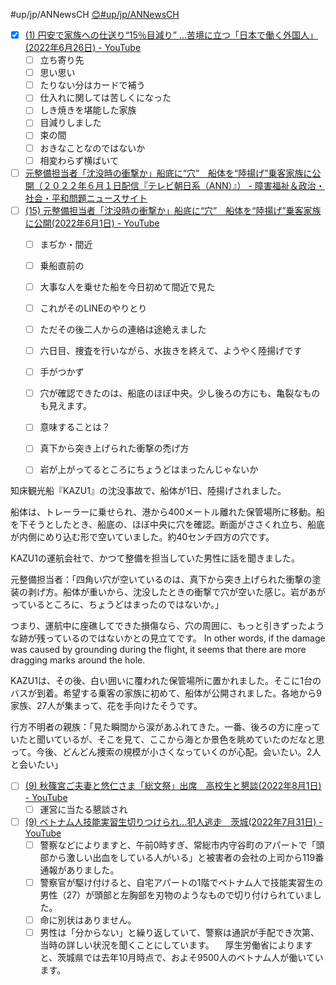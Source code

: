 #up/jp/ANNewsCH
[😊#up/jp/ANNewsCH](https://47.111.95.20:6001/user/1/md?prefill=%23up%2Fjp%2FANNewsCH)

- [x] [(1) 円安で家族への仕送り“15％目減り” …苦境に立つ「日本で働く外国人」(2022年6月26日) - YouTube](https://www.youtube.com/watch?v=T53RfN06gQ8)
	- [ ] 立ち寄り先
	- [ ] 思い思い
	- [ ] たりない分はカードで補う
	- [ ] 仕入れに関しては苦しくになった
	- [ ] しき焼きを堪能した家族
	- [ ] 目減りしました
	- [ ] 束の間
	- [ ] おきなことなのではないか
	- [ ] 相変わらず横ばいて

- [ ] [元整備担当者「沈没時の衝撃か」船底に“穴”　船体を“陸揚げ”乗客家族に公開（２０２２年６月１日配信『テレビ朝日系（ANN）』） - 障害福祉＆政治・社会・平和問題ニュースサイト](https://gogotamu2019.blog.fc2.com/blog-entry-35197.html)
- [ ] [(15) 元整備担当者「沈没時の衝撃か」船底に“穴”　船体を“陸揚げ”乗客家族に公開(2022年6月1日) - YouTube](https://www.youtube.com/watch?v=2l5U0ibWO44) 
	- [ ] まぢか・間近
	- [ ] 乗船直前の
	- [ ] 大事な人を乗せた船を今日初めて間近で見た　
	- [ ] これがそのLINEのやりとり
	- [ ] ただその後二人からの連絡は途絶えました
	- [ ] 六日目、捜査を行いながら、水抜きを終えて、ようやく陸揚げです
	- [ ] 手がつかず
	- [ ] 穴が確認できたのは、船底のほぼ中央。少し後ろの方にも、亀裂なものも見えます。
	- [ ] 意味することは？
	- [ ] 真下から突き上げられた衝撃の禿げ方
	- [ ] 岩が上がってるところにちょうどはまったんじゃないか


知床観光船『KAZU1』の沈没事故で、船体が1日、陸揚げされました。

船体は、トレーラーに乗せられ、港から400メートル離れた保管場所に移動。船を下そうとしたとき、船底の、ほぼ中央に穴を確認。断面がささくれ立ち、船底が内側にめり込む形で空いていました。約40センチ四方の穴です。

KAZU1の運航会社で、かつて整備を担当していた男性に話を聞きました。

元整備担当者：「四角い穴が空いているのは、真下から突き上げられた衝撃の塗装の剥げ方。船体が重いから、沈没したときの衝撃で穴が空いた感じ。岩があがっているところに、ちょうどはまったのではないか。」

つまり、運航中に座礁してできた損傷なら、穴の周囲に、もっと引きずったような跡が残っているのではないかとの見立てです。
In other words, if the damage was caused by grounding during the flight, it seems that there are more dragging marks around the hole.

KAZU1は、その後、白い囲いに覆われた保管場所に置かれました。そこに1台のバスが到着。希望する乗客の家族に初めて、船体が公開されました。各地から9家族、27人が集まって、花を手向けたそうです。

行方不明者の親族：「見た瞬間から涙があふれてきた。一番、後ろの方に座っていたと聞いているが、そこを見て、ここから海とか景色を眺めていたのだなと思って。今後、どんどん捜索の規模が小さくなっていくのが心配。会いたい。2人と会いたい」

- [ ] [(9) 秋篠宮ご夫妻と悠仁さま「総文祭」出席　高校生と懇談(2022年8月1日) - YouTube](https://www.youtube.com/watch?v=BNECM-So9_o)
	- [ ] 運営に当たる懇談され
- [ ] [(9) ベトナム人技能実習生切りつけられ…犯人逃走　茨城(2022年7月31日) - YouTube](https://www.youtube.com/watch?v=q5DCrK0fOAI)
	- [ ] 警察などによりますと、午前0時すぎ、常総市内守谷町のアパートで「頭部から激しい出血をしている人がいる」と被害者の会社の上司から119番通報がありました。
	- [ ] 警察官が駆け付けると、自宅アパートの1階でベトナム人で技能実習生の男性（27）が頭部と左胸部を刃物のようなもので切り付けられていました。 
	- [ ] 命に別状はありません。
	- [ ] 男性は「分からない」と繰り返していて、警察は通訳が手配でき次第、当時の詳しい状況を聞くことにしています。 　厚生労働省によりますと、茨城県では去年10月時点で、およそ9500人のベトナム人が働いています。